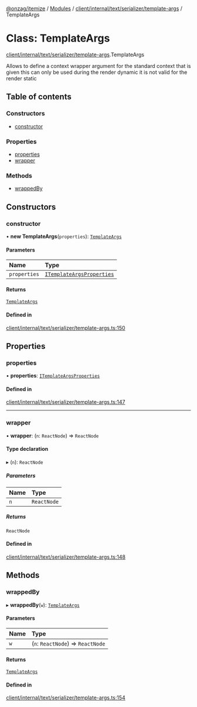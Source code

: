 [@onzag/itemize](../README.md) / [Modules](../modules.md) / [client/internal/text/serializer/template-args](../modules/client_internal_text_serializer_template_args.md) / TemplateArgs

# Class: TemplateArgs

[client/internal/text/serializer/template-args](../modules/client_internal_text_serializer_template_args.md).TemplateArgs

Allows to define a context wrapper argument for the standard context
that is given this can only be used during the render dynamic
it is not valid for the render static

## Table of contents

### Constructors

- [constructor](client_internal_text_serializer_template_args.TemplateArgs.md#constructor)

### Properties

- [properties](client_internal_text_serializer_template_args.TemplateArgs.md#properties)
- [wrapper](client_internal_text_serializer_template_args.TemplateArgs.md#wrapper)

### Methods

- [wrappedBy](client_internal_text_serializer_template_args.TemplateArgs.md#wrappedby)

## Constructors

### constructor

• **new TemplateArgs**(`properties`): [`TemplateArgs`](client_internal_text_serializer_template_args.TemplateArgs.md)

#### Parameters

| Name | Type |
| :------ | :------ |
| `properties` | [`ITemplateArgsProperties`](../interfaces/client_internal_text_serializer_template_args.ITemplateArgsProperties.md) |

#### Returns

[`TemplateArgs`](client_internal_text_serializer_template_args.TemplateArgs.md)

#### Defined in

[client/internal/text/serializer/template-args.ts:150](https://github.com/onzag/itemize/blob/59702dd5/client/internal/text/serializer/template-args.ts#L150)

## Properties

### properties

• **properties**: [`ITemplateArgsProperties`](../interfaces/client_internal_text_serializer_template_args.ITemplateArgsProperties.md)

#### Defined in

[client/internal/text/serializer/template-args.ts:147](https://github.com/onzag/itemize/blob/59702dd5/client/internal/text/serializer/template-args.ts#L147)

___

### wrapper

• **wrapper**: (`n`: `ReactNode`) => `ReactNode`

#### Type declaration

▸ (`n`): `ReactNode`

##### Parameters

| Name | Type |
| :------ | :------ |
| `n` | `ReactNode` |

##### Returns

`ReactNode`

#### Defined in

[client/internal/text/serializer/template-args.ts:148](https://github.com/onzag/itemize/blob/59702dd5/client/internal/text/serializer/template-args.ts#L148)

## Methods

### wrappedBy

▸ **wrappedBy**(`w`): [`TemplateArgs`](client_internal_text_serializer_template_args.TemplateArgs.md)

#### Parameters

| Name | Type |
| :------ | :------ |
| `w` | (`n`: `ReactNode`) => `ReactNode` |

#### Returns

[`TemplateArgs`](client_internal_text_serializer_template_args.TemplateArgs.md)

#### Defined in

[client/internal/text/serializer/template-args.ts:154](https://github.com/onzag/itemize/blob/59702dd5/client/internal/text/serializer/template-args.ts#L154)
